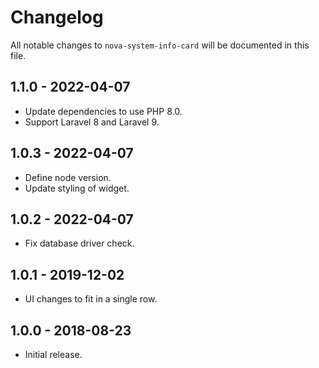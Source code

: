 # Changelog

All notable changes to `nova-system-info-card` will be documented in this file.

## 1.1.0 - 2022-04-07

- Update dependencies to use PHP 8.0.
- Support Laravel 8 and Laravel 9.

## 1.0.3 - 2022-04-07

- Define node version.
- Update styling of widget.

## 1.0.2 - 2022-04-07

- Fix database driver check.

## 1.0.1 - 2019-12-02

- UI changes to fit in a single row.

## 1.0.0 - 2018-08-23

- Initial release.
